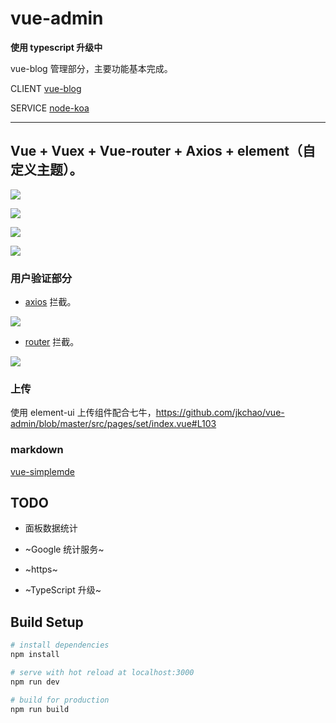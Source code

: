 # vue-admin
**使用 typescript 升级中**

vue-blog 管理部分，主要功能基本完成。

CLIENT [vue-blog](https://github.com/jkchao/vue-blog)

SERVICE [node-koa](https://github.com/jkchao/node-koa)

---

## Vue + Vuex + Vue-router + Axios + element（自定义主题）。

![](https://github.com/jkchao/vue-admin/raw/master/images/1.png)

![](https://github.com/jkchao/vue-admin/raw/master/images/3.png)

![](https://github.com/jkchao/vue-admin/raw/master/images/4.png)

![](https://github.com/jkchao/vue-admin/raw/master/images/2.png)

### 用户验证部分
	
- [axios](https://github.com/jkchao/vue-admin/blob/master/src/api/axios.js) 拦截。

![](https://github.com/jkchao/vue-admin/raw/master/images/5.png)

- [router](https://github.com/jkchao/vue-admin/blob/master/src/router/index.js) 拦截。

![](https://github.com/jkchao/vue-admin/raw/master/images/6.png)


### 上传

使用 element-ui 上传组件配合七牛，https://github.com/jkchao/vue-admin/blob/master/src/pages/set/index.vue#L103 

### markdown

  [vue-simplemde](https://github.com/F-loat/vue-simplemde)

## TODO

- 面板数据统计

- ~Google 统计服务~

- ~https~

- ~TypeScript 升级~

## Build Setup

``` bash
# install dependencies
npm install

# serve with hot reload at localhost:3000
npm run dev

# build for production
npm run build

```
